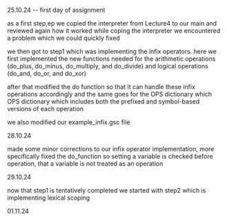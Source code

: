 25.10.24 -- first day of assignment

as a first step,ep we copied the interpreter from Lecture4 to our main and reviewed again how it worked
while coping the interpreter we encountered a problem which we could quickly fixed

we then got to step1 which was implementing the infix operators. here we first implemented the new functions needed for the arithmetic operations  (do_plus, do_minus, do_multiply, and do_divide) and logical operations (do_and, do_or, and do_xor)

after that modified the do function so that it can handle these infix operations accordingly and the same goes for the OPS dictionary which OPS dictionary which includes both the prefixed and symbol-based versions of each operation

we also modified our example_infix.gsc file

28.10.24

made some minor corrections to our infix operator implementation, more specifically fixed the do_function so setting a variable is checked before operation, that a variable is not treated as an operation


29.10.24

now that step1 is tentatively completed we started with step2 which is implementing lexical scoping

01.11.24